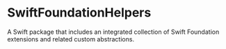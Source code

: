 # SwiftFoundationHelpers
A Swift package that includes an integrated collection of Swift Foundation extensions and related custom abstractions.
